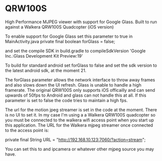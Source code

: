 QRW100S
=======

High Performance MJPEG viewer with support for Google Glass. Built to run against a Walkera QRW100S Quadcopter (iOS version)

To enable support for Google Glass set this parameter to true in MainActivity.java
	private final boolean forGlass = false;

and set the compile SDK in build.gradle to
	compileSdkVersion 'Google Inc.:Glass Development Kit Preview:19'
	
To build for standard android set forGlass to false and set the sdk version to the latest android sdk, at the moment 21.
 
The forGlass parameter allows the network interface to throw away frames and also slows down the UI refresh. Glass is unable to handle a high framerate. The original QRW100S only supports iOS officailly and can send upwards of 50fps to Android and glass can not handle this at all. If this parameter is set to false the code tries to maintain a high fps.

The url for the motion jpeg streamer is set in the code at the moment. There is no UI to set it. In my case I'm using a a Walkera QRW100S quadcopter so you must be connected to the walkera wifi access point when you start up this application. The URL for the Walkera mjpeg streamer once connected to the access point is:

private final String URL = "http://192.168.10.123:7060/?action=stream";

You can set this to and ipcamera or whatever other mjpeg source you may have.

